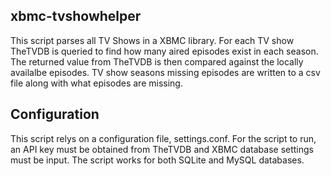 ## xbmc-tvshowhelper

This script parses all TV Shows in a XBMC library. For each TV show TheTVDB is queried to find how many aired episodes exist in each season. The returned value from TheTVDB is then compared against the locally availalbe episodes. TV show seasons missing episodes are written to a csv file along with what episodes are missing.

## Configuration

This script relys on a configuration file, settings.conf. For the script to run, an API key must be obtained from TheTVDB and XBMC database settings must be input. The script works for both SQLite and MySQL databases.
